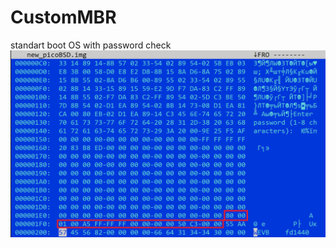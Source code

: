 # CustomMBR
standart boot OS with password check
![Alt text](https://github.com/AlexUnderMoscow/CustomMBR/blob/master/picoBSDmbr.png?raw=true "Optional Title")
